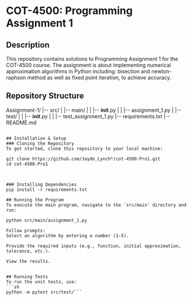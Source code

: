 # COT-4500: Programming Assignment 1

## Description
This repository contains solutions to Programming Assignment 1 for the COT-4500 course. The assignment is about implementing numerical approximation algorithms in Python including: bisection and newton-raphson method as well as fixed point iteration, to achieve accuracy.

## Repository Structure 

Assignment-1/
|-- src/
|   |-- main/
|   |   |-- __init__.py
|   |   |-- assignment_1.py
|   |-- test/
|   |   |-- __init__.py
|   |   |-- test_assignment_1.py
|-- requirements.txt
|-- README.md
```

## Installation & Setup
### Cloning the Repository
To get started, clone this repository to your local machine:

git clone https://github.com/Jayde_Lynch*/cot-4500-Pro1.git
cd cot-4500-Pro1



### Installing Dependencies
pip install -r requirements.txt

## Running the Program
To execute the main program, navigate to the `src/main' directory and run:

python src/main/assignment_1.py

Follow prompts:
Select an algorithm by entering a number (1-5).

Provide the required inputs (e.g., function, initial approximation, tolerance, etc.).

View the results.


## Running Tests
To run the unit tests, use:
```sh
python -m pytest src/test/```

